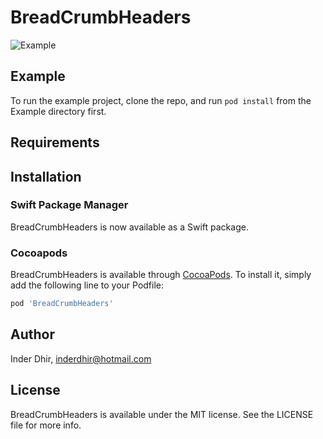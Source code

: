 # BreadCrumbHeaders

![Example](example.gif)

## Example

To run the example project, clone the repo, and run `pod install` from the Example directory first.

## Requirements

## Installation

### Swift Package Manager

BreadCrumbHeaders is now available as a Swift package.

### Cocoapods

BreadCrumbHeaders is available through [CocoaPods](https://cocoapods.org). To install
it, simply add the following line to your Podfile:

```ruby
pod 'BreadCrumbHeaders'
```

## Author

Inder Dhir, inderdhir@hotmail.com

## License

BreadCrumbHeaders is available under the MIT license. See the LICENSE file for more info.
